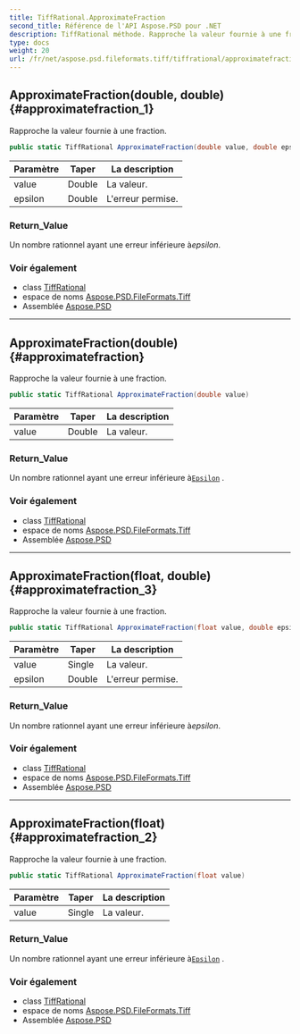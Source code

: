 ```yaml
---
title: TiffRational.ApproximateFraction
second_title: Référence de l'API Aspose.PSD pour .NET
description: TiffRational méthode. Rapproche la valeur fournie à une fraction.
type: docs
weight: 20
url: /fr/net/aspose.psd.fileformats.tiff/tiffrational/approximatefraction/
---
```

## ApproximateFraction(double, double) {#approximatefraction_1}

Rapproche la valeur fournie à une fraction.

```csharp
public static TiffRational ApproximateFraction(double value, double epsilon)
```

| Paramètre | Taper | La description |
| --- | --- | --- |
| value | Double | La valeur. |
| epsilon | Double | L'erreur permise. |

### Return_Value

Un nombre rationnel ayant une erreur inférieure à*epsilon*.

### Voir également

* class [TiffRational](../)
* espace de noms [Aspose.PSD.FileFormats.Tiff](../../tiffrational/)
* Assemblée [Aspose.PSD](../../../)

---

## ApproximateFraction(double) {#approximatefraction}

Rapproche la valeur fournie à une fraction.

```csharp
public static TiffRational ApproximateFraction(double value)
```

| Paramètre | Taper | La description |
| --- | --- | --- |
| value | Double | La valeur. |

### Return_Value

Un nombre rationnel ayant une erreur inférieure à[`Epsilon`](../epsilon/) .

### Voir également

* class [TiffRational](../)
* espace de noms [Aspose.PSD.FileFormats.Tiff](../../tiffrational/)
* Assemblée [Aspose.PSD](../../../)

---

## ApproximateFraction(float, double) {#approximatefraction_3}

Rapproche la valeur fournie à une fraction.

```csharp
public static TiffRational ApproximateFraction(float value, double epsilon)
```

| Paramètre | Taper | La description |
| --- | --- | --- |
| value | Single | La valeur. |
| epsilon | Double | L'erreur permise. |

### Return_Value

Un nombre rationnel ayant une erreur inférieure à*epsilon*.

### Voir également

* class [TiffRational](../)
* espace de noms [Aspose.PSD.FileFormats.Tiff](../../tiffrational/)
* Assemblée [Aspose.PSD](../../../)

---

## ApproximateFraction(float) {#approximatefraction_2}

Rapproche la valeur fournie à une fraction.

```csharp
public static TiffRational ApproximateFraction(float value)
```

| Paramètre | Taper | La description |
| --- | --- | --- |
| value | Single | La valeur. |

### Return_Value

Un nombre rationnel ayant une erreur inférieure à[`Epsilon`](../epsilon/) .

### Voir également

* class [TiffRational](../)
* espace de noms [Aspose.PSD.FileFormats.Tiff](../../tiffrational/)
* Assemblée [Aspose.PSD](../../../)


